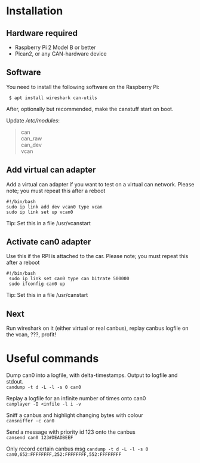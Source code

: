 # Installation

## Hardware required

- Raspberry Pi 2 Model B or better
- Pican2, or any CAN-hardware device

## Software

You need to install the following software on the Raspberry Pi:

```
 $ apt install wireshark can-utils
```

After, optionally but recommended, make the canstuff start on boot.

Update _/etc/modules_:

> can  
> can_raw  
> can_dev  
> vcan

## Add virtual can adapter

Add a virtual can adapter if you want to test on a virtual can network. Please note; you must repeat this after a reboot

```
#!/bin/bash
sudo ip link add dev vcan0 type vcan
sudo ip link set up vcan0
```

Tip: Set this in a file /usr/vcanstart

## Activate can0 adapter

Use this if the RPI is attached to the car. Please note; you must repeat this after a reboot

```
#!/bin/bash
 sudo ip link set can0 type can bitrate 500000
 sudo ifconfig can0 up
```

Tip: Set this in a file /usr/canstart

## Next

Run wireshark on it (either virtual or real canbus), replay canbus logfile on the vcan, ???, profit!

# Useful commands

Dump can0 into a logfile, with delta-timestamps. Output to logfile and stdout.  
`candump -t d -L -l -s 0 can0`

Replay a logfile for an infinite number of times onto can0  
`canplayer -I <infile -l i -v`

Sniff a canbus and highlight changing bytes with colour  
`cansniffer -c can0`

Send a message with priority id 123 onto the canbus  
`cansend can0 123#DEADBEEF`

Only record certain canbus msg
`candump -t d -L -l -s 0 can0,652:FFFFFFFF,252:FFFFFFFF,552:FFFFFFFF`
